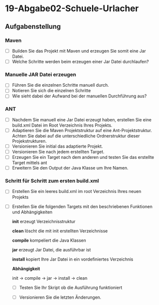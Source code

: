 # 19-Abgabe02-Schuele-Urlacher

## Aufgabenstellung
  ### Maven
   - [ ] Builden Sie das Projekt mit Maven und erzeugen Sie somit eine Jar Datei.
   - [ ] Welche Schritte werden beim erzeugen einer Jar Datei durchlaufen?

   ### Manuelle JAR Datei erzeugen
   - [ ] Führen Sie die einzelnen Schritte manuell durch.
   - [ ] Notieren Sie sich die einzelnen Schritte
   - [ ] Wie sieht dabei der Aufwand bei der manuellen Durchführung aus?
    
   ### ANT
   - [ ] Nachdem Sie manuell eine Jar Datei erzeugt haben, erstellen Sie eine build.xml Datei im Root Verzeichnis Ihres Projekts.
   - [ ] Adaptieren Sie die Maven Projektstruktur auf eine Ant-Projektstruktur. Achten Sie dabei auf die unterschiedliche Ordnerstruktur dieser Projekstrukturen.
   - [ ] Versionieren Sie initial das adaptierte Projekt.
   - [ ] Versionieren Sie nach jedem erstellten Target.
   - [ ] Erzeugen Sie ein Target nach dem anderen und testen Sie das erstellte Target mittels ant <target-name>
   - [ ] Erweitern Sie den Output der Java Klasse um Ihre Namen.
 
  ### Schritt für Schritt zum ersten build.xml
   - [ ] Erstellen Sie ein leeres build.xml im root Verzeichnis Ihres neuen Projekts
   - [ ] Erstellen Sie die folgenden Targets mit den beschriebenen Funktionen und Abhängigkeiten
   
     **init**
       erzeugt Verzeichnisstruktur
       
     **clean**
       löscht die mit init erstellten Verzeichnisse
       
     **compile**
       kompeliert die Java Klassen
       
     **jar**
       erzeugt Jar Datei, die ausführbar ist
       
     **install**
       kopiert Ihre Jar Datei in ein vordefiniertes Verzeichnis
 
       
     **Abhängigkeit**
     
       init -> compile -> jar -> install -> clean
       
     - [ ] Testen Sie Ihr Skript ob die Ausführung funktioniert
     - [ ] Versionieren Sie die letzten Änderungen.


